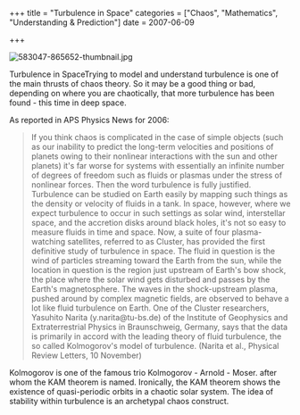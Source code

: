 +++
title = "Turbulence in Space"
categories = ["Chaos", "Mathematics", "Understanding & Prediction"]
date = 2007-06-09


+++


<img src="https://www.fractalog.com/jpg/583047-865652-thumbnail.jpg" alt="583047-865652-thumbnail.jpg" />

Turbulence in SpaceTrying to model and understand turbulence is one of the main thrusts of chaos theory. So it may be a good thing or bad, depending on where you are chaotically, that more turbulence has been found - this time in deep space.
   
As reported in APS Physics News for 2006:
    
<blockquote>
If you think chaos is complicated in the case of simple objects (such as our inability to predict the long-term velocities and positions of planets owing to their nonlinear interactions with the sun and other planets) it's far worse for systems with essentially an infinite number of degrees of freedom such as fluids or plasmas under the stress of nonlinear forces. Then the word turbulence is fully justified.  Turbulence can be studied on Earth easily by mapping such things as the density or velocity of fluids in a tank.  In space, however, where we expect turbulence to occur in such settings as solar wind, interstellar space, and the accretion disks around black holes, it's not so easy to measure fluids in time and space.  Now, a suite of four plasma-watching satellites, referred to as Cluster, has provided the first definitive study of turbulence in space.  The fluid in question is the wind of particles streaming toward the Earth from the sun, while the location in question is the region just upstream of Earth's bow shock, the place where the solar wind gets disturbed and passes by the Earth's magnetosphere.  The waves in the shock-upstream plasma, pushed around by complex magnetic fields, are observed to behave a lot like fluid turbulence on Earth. One of the Cluster researchers, Yasuhito Narita (y.narita@tu-bs.de) of the Institute of Geophysics and Extraterrestrial Physics in Braunschweig, Germany, says that the data is primarily in accord with the leading theory of fluid turbulence, the so called Kolmogorov's model of turbulence. (Narita et al., Physical Review Letters, 10 November)   
</blockquote>

Kolmogorov is one of the famous trio Kolmogorov - Arnold - Moser. after whom the KAM theorem is named. Ironically, the KAM theorem shows the existence of quasi-periodic orbits in a chaotic solar system. The idea of stability within turbulence is an archetypal chaos construct.
